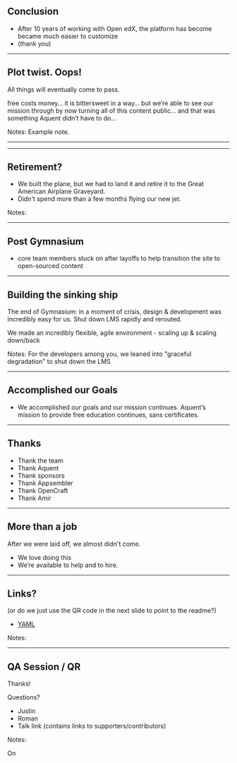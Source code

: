 ## Conclusion

- After 10 years of working with Open edX, the platform has become became much easier to customize
- (thank you)

---

<!-- .slide: data-background="black" -->
## Plot twist. Oops!
All things will eventually come to pass.

free costs money… it is bittersweet in a way… but we’re able to see our mission through by now turning all of this content public… and that was something Aquent didn’t have to do…


Notes:
Example note.

------

<!-- .slide: data-background-image="https://i.dailymail.co.uk/i/pix/2010/02/23/article-1253068-086DC3C1000005DC-407_964x584.jpg" class="" -->





------

## Retirement?

- We built the plane, but we had to land it and retire it to the Great American Airplane Graveyard.
- Didn't spend more than a few months flying our new jet.

Notes:


---

## Post Gymnasium

- core team members stuck on after layoffs to help transition the site to open-sourced content

---

## Building the sinking ship

The end of Gymnasium: in a moment of crisis, design & development was incredibly easy for us. Shut down LMS rapidly and rerouted.

We made an incredibly flexible, agile environment - scaling up & scaling down/back

Notes:
For the developers among you, we leaned into "graceful degradation" to shut down the LMS


---

## Accomplished our Goals

- We accomplished our goals and our mission continues. Aquent’s mission to provide free education continues, sans certificates.

---

## Thanks

- Thank the team
- Thank Aquent
- Thank sponsors
- Thank Appsembler
- Thank OpenCraft
- Thank Amir

---

<!-- .slide: data-background="black" -->

## More than a job

After we were laid off, we almost didn't come.

- We love doing this
- We’re available to help and to hire.



---

## Links?

(or do we just use the QR code in the next slide to point to the readme?)

- [YAML](https://yaml.org/)

Notes:


---

## QA Session / QR

Thanks!

Questions?

- Justin
- Roman
- Talk link (contains links to supporters/contributors)

Notes:

On
